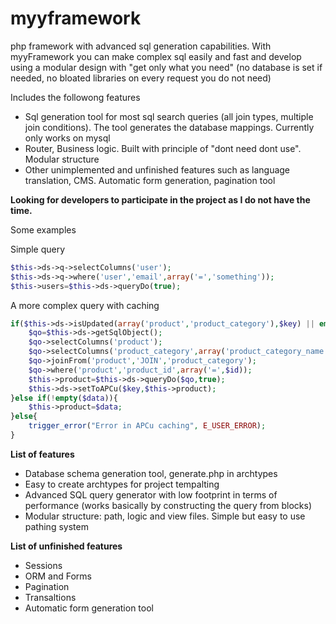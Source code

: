 # myyframework
php framework with advanced sql generation capabilities. 
With myyFramework you can make complex sql easily and fast and develop using a modular design with "get only what you need" (no database is set if needed, no bloated libraries on every request you do not need)

Includes the followong features
- Sql generation tool for most sql search queries (all join types, multiple join conditions). The tool generates the database mappings. Currently only works on mysql
- Router, Business logic. Built with principle of "dont need dont use". Modular structure
- Other unimplemented and unfinished features such as language translation, CMS. Automatic form generation, pagination tool

**Looking for developers to participate in the project as I do not have the time.**

Some examples

Simple query
```php
$this->ds->q->selectColumns('user');
$this->ds->q->where('user','email',array('=','something'));
$this->users=$this->ds->queryDo(true);
```
A more complex query with caching 
```php
if($this->ds->isUpdated(array('product','product_category'),$key) || empty($data)){
	$qo=$this->ds->getSqlObject();
	$qo->selectColumns('product');
	$qo->selectColumns('product_category',array('product_category_name'));
	$qo->joinFrom('product','JOIN','product_category');
	$qo->where('product','product_id',array('=',$id));
	$this->product=$this->ds->queryDo($qo,true);
	$this->ds->setToAPCu($key,$this->product);
}else if(!empty($data)){
	$this->product=$data;	
}else{
	trigger_error("Error in APCu caching", E_USER_ERROR);
}
```
**List of features**

- Database schema generation tool, generate.php in archtypes
- Easy to create archtypes for project tempalting
- Advanced SQL query generator with low footprint in terms of performance (works basically by constructing the query from blocks)
- Modular structure: path, logic and view files. Simple but easy to use pathing system
		
**List of unfinished features**
- Sessions
- ORM and Forms
- Pagination
- Transaltions
- Automatic form generation tool

